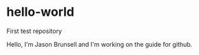 # hello-world
First test repository

Hello, I'm Jason Brunsell and I'm working on the guide for github.
